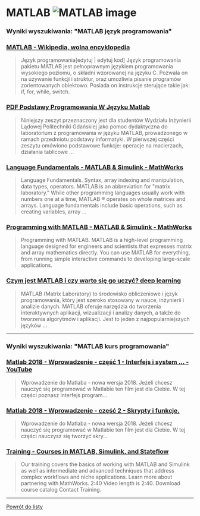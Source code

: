 # MATLAB ![MATLAB image](https://www.tiobe.com/wp-content/themes/tiobe/tiobe-index/images/MATLAB.png)
 
### Wyniki wyszukiwania: "MATLAB język programowania" 
 
### [MATLAB - Wikipedia, wolna encyklopedia](https://pl.wikipedia.org/wiki/MATLAB) 
 
 > Język programowania[edytuj | edytuj kod] Język programowania pakietu MATLAB jest pełnoprawnym językiem programowania wysokiego poziomu, o składni wzorowanej na języku C. Pozwala on na używanie funkcji i struktur, oraz umożliwia pisanie programów zorientowanych obiektowo. Posiada on instrukcje sterujące takie jak: if, for, while, switch.
 
 
 
 
### [PDF Podstawy Programowania W Języku Matlab](http://ftj.agh.edu.pl/~stegowski/rozne/m_skrypcik.pdf) 
 
 > Niniejszy zeszyt przeznaczony jest dla studentów Wydziału Inżynierii Lądowej Politechniki Gdańskiej jako pomoc dydaktyczna do laboratorium z programowania w języku MATLAB, prowadzonego w ramach przedmiotu podstawy informatyki. W pierwszej części zeszytu omówiono podstawowe funkcje: operacje na macierzach, działania tablicowe ...
 
 
 
 
### [Language Fundamentals - MATLAB & Simulink - MathWorks](https://www.mathworks.com/help/matlab/language-fundamentals.html) 
 
 > Language Fundamentals. Syntax, array indexing and manipulation, data types, operators. MATLAB is an abbreviation for "matrix laboratory." While other programming languages usually work with numbers one at a time, MATLAB ® operates on whole matrices and arrays. Language fundamentals include basic operations, such as creating variables, array ...
 
 
 
 
### [Programming with MATLAB - MATLAB & Simulink - MathWorks](https://www.mathworks.com/products/matlab/programming-with-matlab.html) 
 
 > Programming with MATLAB. MATLAB is a high-level programming language designed for engineers and scientists that expresses matrix and array mathematics directly. You can use MATLAB for everything, from running simple interactive commands to developing large-scale applications.
 
 
 
 
### [Czym jest MATLAB i czy warto się go uczyć? deep learning](https://www.deeptechnology.ai/czym-jest-matlab-i-czy-warto-sie-go-uczyc/) 
 
 > MATLAB (Matrix Laboratory) to środowisko obliczeniowe i język programowania, który jest szeroko stosowany w nauce, inżynierii i analizie danych. MATLAB oferuje narzędzia do tworzenia interaktywnych aplikacji, wizualizacji i analizy danych, a także do tworzenia algorytmów i aplikacji. Jest to jeden z najpopularniejszych języków ...
 
 
 
 

 
---
 
### Wyniki wyszukiwania: "MATLAB kurs programowania" 
 
### [Matlab 2018 - Wprowadzenie - część 1 - Interfejs i system ... - YouTube](https://www.youtube.com/watch?v=3EsJA4e_UXk) 
 
 > Wprowadzenie do Matlaba - nowa wersja 2018. Jeżeli chcesz nauczyć się programować w Matlabie ten film jest dla Ciebie. W tej części poznasz interfejs program...
 
 
 
 
### [Matlab 2018 - Wprowadzenie - część 2 - Skrypty i funkcje.](https://www.youtube.com/watch?v=6PK2ZBuDqkA) 
 
 > Wprowadzenie do Matlaba - nowa wersja 2018. Jeżeli chcesz nauczyć się programować w Matlabie ten film jest dla Ciebie. W tej części nauczysz się tworzyć skry...
 
 
 
 
### [Training - Courses in MATLAB, Simulink, and Stateflow](https://www.mathworks.com/learn/training.html) 
 
 > Our training covers the basics of working with MATLAB and Simulink as well as intermediate and advanced techniques that address complex workflows and niche applications. Learn more about partnering with MathWorks. 2:40 Video length is 2:40. Download course catalog Contact Training.
 
 
 
 

 
---
 
 [Powrót do listy](../top20.md)